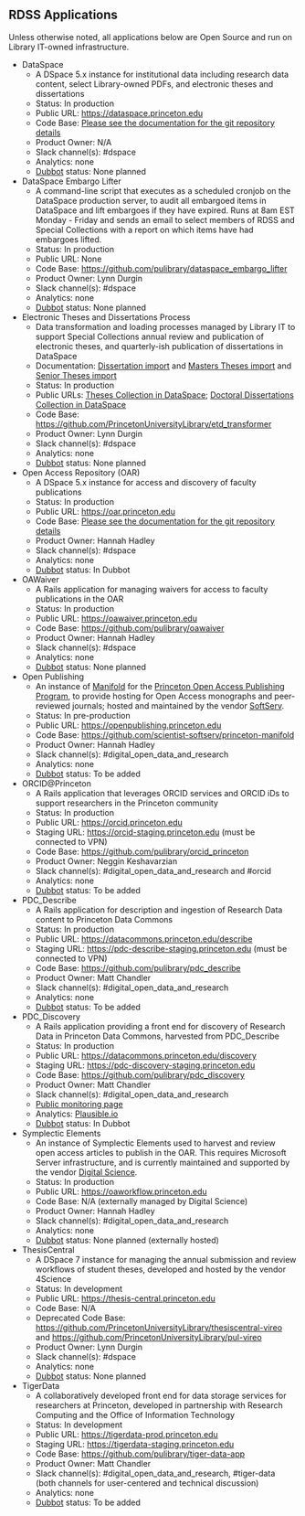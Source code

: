 ## RDSS Applications

Unless otherwise noted, all applications below are Open Source and run on Library IT-owned infrastructure.

- DataSpace
  - A DSpace 5.x instance for institutional data including research data content, select Library-owned PDFs, and electronic theses and dissertations
  - Status: In production
  - Public URL: https://dataspace.princeton.edu
  - Code Base: [Please see the documentation for the git repository details](dataspace/git.md)
  - Product Owner: N/A
  - Slack channel(s): #dspace
  - Analytics: none
  - [Dubbot](https://princeton.dubbot.com) status: None planned
- DataSpace Embargo Lifter
  - A command-line script that executes as a scheduled cronjob on the DataSpace production server, to audit all embargoed items in DataSpace and lift embargoes if they have expired.  Runs at 8am EST Monday - Friday and sends an email to select members of RDSS and Special Collections with a report on which items have had embargoes lifted.
  - Status: In production
  - Public URL: None
  - Code Base: https://github.com/pulibrary/dataspace_embargo_lifter
  - Product Owner: Lynn Durgin
  - Slack channel(s): #dspace
  - Analytics: none
  - [Dubbot](https://princeton.dubbot.com) status: None planned
- Electronic Theses and Dissertations Process
  - Data transformation and loading processes managed by Library IT to support Special Collections annual review and publication of electronic theses, and quarterly-ish publication of dissertations in DataSpace
  - Documentation: [Dissertation import](https://github.com/PrincetonUniversityLibrary/etd_transformer/blob/main/docs/process-dissertations.md) and [Masters Theses import](https://github.com/PrincetonUniversityLibrary/etd_transformer/blob/main/docs/process-masters-theses.md) and [Senior Theses import](https://github.com/PrincetonUniversityLibrary/etd_transformer/blob/main/docs/process-theses.md)
  - Status: In production
  - Public URLs: [Theses Collection in DataSpace](https://dataspace.princeton.edu/handle/88435/dsp019c67wm88m); [Doctoral Dissertations Collection in DataSpace](https://dataspace.princeton.edu/handle/88435/dsp01td96k251d)
  - Code Base: https://github.com/PrincetonUniversityLibrary/etd_transformer
  - Product Owner: Lynn Durgin
  - Slack channel(s): #dspace
  - Analytics: none
  - [Dubbot](https://princeton.dubbot.com) status: None planned
- Open Access Repository (OAR)
  - A DSpace 5.x instance for access and discovery of faculty publications
  - Status: In production
  - Public URL: https://oar.princeton.edu
  - Code Base: [Please see the documentation for the git repository details](oar/git.md)
  - Product Owner: Hannah Hadley
  - Slack channel(s): #dspace
  - Analytics: none
  - [Dubbot](https://princeton.dubbot.com) status: In Dubbot
- OAWaiver
  - A Rails application for managing waivers for access to faculty publications in the OAR
  - Status: In production
  - Public URL: https://oawaiver.princeton.edu
  - Code Base: https://github.com/pulibrary/oawaiver
  - Product Owner: Hannah Hadley
  - Slack channel(s): #dspace
  - Analytics: none
  - [Dubbot](https://princeton.dubbot.com) status: None planned
- Open Publishing
  - An instance of [Manifold](https://github.com/ManifoldScholar/manifold) for the [Princeton Open Access Publishing Program](https://library.princeton.edu/services/open-access-publishing-program), to provide hosting for Open Access monographs and peer-reviewed journals; hosted and maintained by the vendor [SoftServ](https://softserv.scientist.com/).
  - Status: In pre-production
  - Public URL: https://openpublishing.princeton.edu
  - Code Base: https://github.com/scientist-softserv/princeton-manifold 
  - Product Owner: Hannah Hadley
  - Slack channel(s): #digital_open_data_and_research
  - Analytics: none
  - [Dubbot](https://princeton.dubbot.com) status: To be added
- ORCID@Princeton
  - A Rails application that leverages ORCID services and ORCID iDs to support researchers in the Princeton community
  - Status: In production
  - Public URL: https://orcid.princeton.edu
  - Staging URL: https://orcid-staging.princeton.edu (must be connected to VPN)
  - Code Base: https://github.com/pulibrary/orcid_princeton
  - Product Owner: Neggin Keshavarzian
  - Slack channel(s): #digital_open_data_and_research and #orcid
  - Analytics: none
  - [Dubbot](https://princeton.dubbot.com) status: To be added
- PDC_Describe
  - A Rails application for description and ingestion of Research Data content to Princeton Data Commons
  - Status: In production
  - Public URL: https://datacommons.princeton.edu/describe
  - Staging URL: https://pdc-describe-staging.princeton.edu (must be connected to VPN)
  - Code Base: https://github.com/pulibrary/pdc_describe
  - Product Owner: Matt Chandler
  - Slack channel(s): #digital_open_data_and_research
  - Analytics: none
  - [Dubbot](https://princeton.dubbot.com) status: To be added
- PDC_Discovery
  - A Rails application providing a front end for discovery of Research Data in Princeton Data Commons, harvested from PDC_Describe
  - Status: In production
  - Public URL: https://datacommons.princeton.edu/discovery
  - Staging URL: https://pdc-discovery-staging.princeton.edu
  - Code Base: https://github.com/pulibrary/pdc_discovery
  - Product Owner: Matt Chandler
  - Slack channel(s): #digital_open_data_and_research
  - [Public monitoring page](https://d932489f-8a8c-4058-964b-df268f589f5a.site.hbuptime.com/)
  - Analytics: [Plausible.io](https://plausible.io/)
  - [Dubbot](https://princeton.dubbot.com) status: In Dubbot
- Symplectic Elements
  - An instance of Symplectic Elements used to harvest and review open access articles to publish in the OAR. This requires Microsoft Server infrastructure, and is currently maintained and supported by the vendor [Digital Science](https://www.digital-science.com/).
  - Status: In production
  - Public URL: https://oaworkflow.princeton.edu
  - Code Base: N/A (externally managed by Digital Science)
  - Product Owner: Hannah Hadley
  - Slack channel(s): #digital_open_data_and_research
  - Analytics: none
  - [Dubbot](https://princeton.dubbot.com) status: None planned (externally hosted)
- ThesisCentral
  - A DSpace 7 instance for managing the annual submission and review workflows of student theses, developed and hosted by the vendor 4Science
  - Status: In development
  - Public URL: https://thesis-central.princeton.edu
  - Code Base: N/A
  - Deprecated Code Base: https://github.com/PrincetonUniversityLibrary/thesiscentral-vireo and https://github.com/PrincetonUniversityLibrary/pul-vireo
  - Product Owner: Lynn Durgin
  - Slack channel(s): #dspace
  - Analytics: none
  - [Dubbot](https://princeton.dubbot.com) status: None planned
- TigerData
  - A collaboratively developed front end for data storage services for researchers at Princeton, developed in partnership with Research Computing and the Office of Information Technology
  - Status: In development
  - Public URL: https://tigerdata-prod.princeton.edu
  - Staging URL: https://tigerdata-staging.princeton.edu
  - Code Base: https://github.com/pulibrary/tiger-data-app
  - Product Owner: Matt Chandler
  - Slack channel(s): #digital_open_data_and_research, #tiger-data (both channels for user-centered and technical discussion)
  - Analytics: none
  - [Dubbot](https://princeton.dubbot.com) status: To be added
